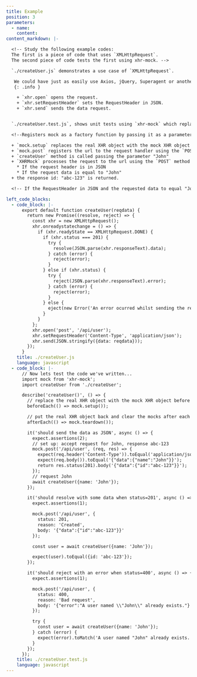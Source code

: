 ```yaml
---
title: Example
position: 3
parameters:
  - name:
    content:
content_markdown: |-

  <!-- Study the following example codes:
  The first is a piece of code that uses `XMLHttpRequest`.
  The second piece of code tests the first using xhr-mock. -->

  `./createUser.js` demonstrates a use case of `XMLHttpRequest`.

   We could have just as easily use Axios, jQuery, Superagent or another package here instead of using the native XMLHttpRequest object)
   {: .info }

    + `xhr.open` opens the request.
    + `xhr.setRequestHeader` sets the RequestHeader in JSON.
    + `xhr.send` sends the data request.


  `./createUser.test.js`, shows unit tests using `xhr-mock` which replaces `XMLHttpRequest` with `MockXMLHttpRequest`.

  <!--Registers mock as a factory function by passing it as a parameter to the .post function. When XHRMock receives POST request, it then uses the registered mock function to process the request. If the request is as expected, the mock returns a response. For greater detail, look at the source code.-->

  + `mock.setup` replaces the real XHR object with the mock XHR object (`xhr-mock`) before each test.
  + `mock.post` registers the url to the request handler using the `POST` method
  + `createUser` method is called passing the parameter "John"
  + `XHRMock` processes the request to the url using the `POST` method
    * If the request header is in JSON
    * If the request data is equal to "John"
  + the response id: "abc-123" is returned.

  <!-- If the RequestHeader in JSON and the requested data to equal "John". If these are both true, the id "abc-123" is retuned. -->

left_code_blocks:
  - code_block: |-
      export default function createUser(reqdata) {
        return new Promise((resolve, reject) => {
          const xhr = new XMLHttpRequest();
          xhr.onreadystatechange = () => {
            if (xhr.readyState == XMLHttpRequest.DONE) {
              if (xhr.status === 201) {
                try {
                  resolve(JSON.parse(xhr.responseText).data);
                } catch (error) {
                  reject(error);
                }
              } else if (xhr.status) {
                try {
                  reject(JSON.parse(xhr.responseText).error);
                } catch (error) {
                  reject(error);
                }
              } else {
                eject(new Error('An error ocurred whilst sending the request.'));
              }
            }
          };
          xhr.open('post', '/api/user');
          xhr.setRequestHeader('Content-Type', 'application/json');
          xhr.send(JSON.stringify({data: reqdata}));
        });
      }
    title: ./createUser.js
    language: javascript
  - code_block: |-
      // Now lets test the code we've written...
      import mock from 'xhr-mock';
      import createUser from './createUser';

      describe('createUser()', () => {
        // replace the real XHR object with the mock XHR object before each test
        beforeEach(() => mock.setup());

        // put the real XHR object back and clear the mocks after each test
        afterEach(() => mock.teardown());

        it('should send the data as JSON', async () => {
          expect.assertions(2);
          // set up: accept request for John, response abc-123
          mock.post('/api/user', (req, res) => {
            expect(req.header('Content-Type')).toEqual('application/json');
            expect(req.body()).toEqual('{"data":{"name":"John"}}');
            return res.status(201).body('{"data":{"id":"abc-123"}}');
          });
          // request John
          await createUser({name: 'John'});
        });

        it('should resolve with some data when status=201', async () => {
          expect.assertions(1);

          mock.post('/api/user', {
            status: 201,
            reason: 'Created',
            body: '{"data":{"id":"abc-123"}}'
          });

          const user = await createUser({name: 'John'});

          expect(user).toEqual({id: 'abc-123'});
        });

        it('should reject with an error when status=400', async () => {
          expect.assertions(1);

          mock.post('/api/user', {
            status: 400,
            reason: 'Bad request',
            body: '{"error":"A user named \\"John\\" already exists."}'
          });

          try {
            const user = await createUser({name: 'John'});
          } catch (error) {
            expect(error).toMatch('A user named "John" already exists.');
          }
        });
      });
    title: ./createUser.test.js
    language: javascript
---
```

